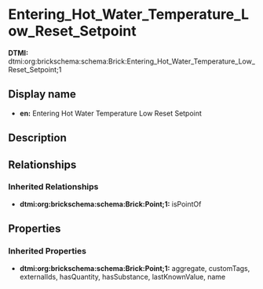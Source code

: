 # Entering_Hot_Water_Temperature_Low_Reset_Setpoint
**DTMI:** dtmi:org:brickschema:schema:Brick:Entering_Hot_Water_Temperature_Low_Reset_Setpoint;1
## Display name
- **en:** Entering Hot Water Temperature Low Reset Setpoint
## Description
## Relationships
### Inherited Relationships
* **dtmi:org:brickschema:schema:Brick:Point;1:** isPointOf
## Properties
### Inherited Properties
* **dtmi:org:brickschema:schema:Brick:Point;1:** aggregate, customTags, externalIds, hasQuantity, hasSubstance, lastKnownValue, name

